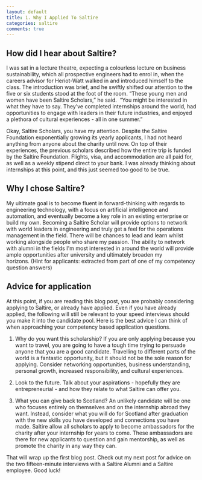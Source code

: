 ```yaml
---
layout: default
title: 1. Why I Applied To Saltire
categories: saltire
comments: true
---
```


## How did I hear about Saltire?

I was sat in a lecture theatre, expecting a colourless lecture on business sustainability, which all prospective engineers had to enrol in, when the careers advisor for Heriot-Watt walked in and introduced himself to the class. The introduction was brief, and he swiftly shifted our attention to the five or six students stood at the foot of the room. “These young men and women have been Saltire Scholars,” he said.  “You might be interested in what they have to say. They’ve completed internships around the world, had opportunities to engage with leaders in their future industries, and enjoyed a plethora of cultural experiences - all in one summer.”

Okay, Saltire Scholars, you have my attention. Despite the Saltire Foundation exponentially growing its yearly applicants, I had not heard anything from anyone about the charity until now. On top of their experiences, the previous scholars described how the entire trip is funded by the Saltire Foundation. Flights, visa, and accommodation are all paid for, as well as a weekly stipend direct to your bank. I was already thinking about internships at this point, and this just seemed too good to be true.

## Why I chose Saltire?

My ultimate goal is to become fluent in forward-thinking with regards to engineering technology, with a focus on artificial intelligence and automation, and eventually become a key role in an existing enterprise or build my own. Becoming a Saltire Scholar will provide options to network with world leaders in engineering and truly get a feel for the operations management in the field. There will be chances to lead and learn whilst working alongside people who share my passion. The ability to network with alumni in the fields I'm most interested in around the world will provide ample opportunities after university and ultimately broaden my horizons. (Hint for applicants: extracted from part of one of my competency question answers)

## Advice for application

At this point, if you are reading this blog post, you are probably considering applying to Saltire, or already have applied. Even if you have already applied, the following will still be relevant to your speed interviews should you make it into the candidate pool. Here is the best advice I can think of when approaching your competency based application questions.

1. Why do you want this scholarship? If you are only applying because you want to travel, you are going to have a tough time trying to persuade anyone that you are a good candidate. Travelling to different parts of the world is a fantastic opportunity, but it should not be the sole reason for applying. Consider networking opportunities, business understanding, personal growth, increased responsibility, and cultural experiences.

2. Look to the future. Talk about your aspirations - hopefully they are entrepreneurial - and how they relate to what Saltire can offer you.

3. What you can give back to Scotland? An unlikely candidate will be one who focuses entirely on themselves and on the internship abroad they want. Instead, consider what you will do for Scotland after graduation with the new skills you have developed and connections you have made. Saltire allow all scholars to apply to become ambassadors for the charity after your internship for years to come. These ambassadors are there for new applicants to question and gain mentorship, as well as promote the charity in any way they can.


That will wrap up the first blog post. Check out my next post for advice on the two fifteen-minute interviews with a Saltire Alumni and a Saltire employee. Good luck!
